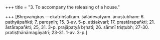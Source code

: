 +++
title = "3. To accompany the releasing of a house."

+++
[Bhṛgvan̄giras.—ekatriṅśatkam. śālādevatyam. ānuṣṭubham: 6. pathyāpan̄kti; 7. paroṣṇih; 15. 3-av. 5-p. atiśakvarī; 17. prastārapan̄kti; 21. āstārapan̄kti; 25, 31. 3-p. prajāpatyā bṛhatī; 26. sāmnī triṣṭubh; 27-30. pratiṣṭhānāmagāyatrī; 23-31. 1-av. 3-p.]